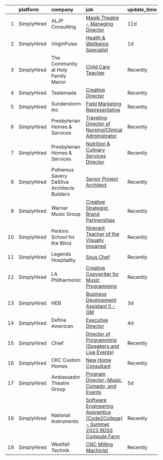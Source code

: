 

|    | platform    | company                                     | job                                                                                                                                                                                             | update_time   | location         |
|---:|:------------|:--------------------------------------------|:------------------------------------------------------------------------------------------------------------------------------------------------------------------------------------------------|:--------------|:-----------------|
|  1 | SimplyHired | ALJP Consulting                             | [Magik Theatre - Managing Director](https://www.simplyhired.com/job/uevXkPlselfSJw0TFG-SgPw2fLLv_jay4CnM3HyIY06C3HjTH9O2DA?q=creative+programming)                                              | 11d           | San Antonio, TX  |
|  2 | SimplyHired | VirginPulse                                 | [Health & Wellbeing Specialist](https://www.simplyhired.com/job/TrCZBvYnZWglUbe8x_iLOPHPQBJsjNyBFhX8zSa2-T3wNVOtyMCNHQ?q=creative+programming)                                                  | 1d            | Remote           |
|  3 | SimplyHired | The Community at Holy Family Manor          | [Child Care Teacher](https://www.simplyhired.com/job/AOKgnwsnUKzxzUfYVXB8mgrc3aVcac8tBsHuHQiPz2q84Jdsf_IX_Q?q=creative+programming)                                                             | Recently      | Pittsburgh, PA   |
|  4 | SimplyHired | Tastemade                                   | [Creative Director](https://www.simplyhired.com/job/wWimTh8cZuQ4fP7BCG8i9kT0ls0EDPCF3hHC7EeJgg6WgvWFbz-ddA?q=creative+programming)                                                              | Recently      | Remote           |
|  5 | SimplyHired | Sunderstorm Inc                             | [Field Marketing Representative](https://www.simplyhired.com/job/WPtrAWHHl7MoAsk2bFfZnjBXqLl4ULhkZo-aypFlhLPkkpYtuYvseQ?q=creative+programming)                                                 | Recently      | Eureka, CA       |
|  6 | SimplyHired | Presbyterian Homes & Services               | [Traveling Director of Nursing/Clinical Administrator](https://www.simplyhired.com/job/QYkZhl51v2GLrH2OlAlUmf_GTBecn_r9GBrYjmGigHbsrw-of8D9iQ?q=creative+programming)                           | Recently      | Roseville, MN    |
|  7 | SimplyHired | Presbyterian Homes & Services               | [Nutrition & Culinary Services Director](https://www.simplyhired.com/job/GEyGjh-yTsTuuzMbhtow2wi2vTDQE9BkRU4ZAMa7aTLL5HvVqLVisw?q=creative+programming)                                         | Recently      | Mahtomedi, MN    |
|  8 | SimplyHired | Polhemus Savery DaSilva Architects Builders | [Senior Project Architect](https://www.simplyhired.com/job/VAbcARRnRt2gInfSLjCUSYIf_xzHFBE5F94131_Q3C8cGHOBSe2D7w?q=creative+programming)                                                       | Recently      | East Harwich, MA |
|  9 | SimplyHired | Warner Music Group                          | [Creative Strategist, Brand Partnerships](https://www.simplyhired.com/job/U4FkmN5thMZWrNUt67f7oc-RWLCdfNAiNz0z0K8-7gafXL2bCzP1pA?q=creative+programming)                                        | Recently      | New York, NY     |
| 10 | SimplyHired | Perkins School for the Blind                | [Itinerant Teacher of the Visually Impaired](https://www.simplyhired.com/job/788ablg0AuYha4gFqYAs1lnf7RWsJoVot1dsa7XsiUmdR0U3KnNWBg?q=creative+programming)                                     | Recently      | Watertown, MA    |
| 11 | SimplyHired | Legends Hospitality                         | [Sous Chef](https://www.simplyhired.com/job/T6hRy6K8y6JIBBC2tNZki_nxAjeLANxWJ7l5C7JruibD96kkNbkkLg?q=creative+programming)                                                                      | Recently      | Bethel, NY       |
| 12 | SimplyHired | LA Philharmonic                             | [Creative Copywriter for Music Programming](https://www.simplyhired.com/job/5YYXrbcmvA40DjJFeQO5R2YwG_TFZCoHc6v0s0Zy5fN_7NU6O3HrPQ?q=creative+programming)                                      | Recently      | Los Angeles, CA  |
| 13 | SimplyHired | HEB                                         | [Business Development Assistant II - GM](https://www.simplyhired.com/job/VcTxek8c5qBQwjkqyLXom_ep4IEvHrqYoU_EynAPQSvdI6o6Z-zhNg?q=creative+programming)                                         | 3d            | San Antonio, TX  |
| 14 | SimplyHired | Define American                             | [Executive Director](https://www.simplyhired.com/job/oEmisvAk2A72fknfxEi3gCt06xpShe5qKjzjc8DSOp_WDT3KmF-Kdw?q=creative+programming)                                                             | 4d            | Remote           |
| 15 | SimplyHired | Chief                                       | [Director of Programming (Speakers and Live Events)](https://www.simplyhired.com/job/puesa8pqRj-xwogHPNlULkkAQ7VQsKwHhXS9rlr15YNNvEBPNyGfCg?q=creative+programming)                             | Recently      | New York, NY     |
| 16 | SimplyHired | CKC Custom Homes                            | [New Home Consultant](https://www.simplyhired.com/job/SMCH0MlrPXuvZKtid7T9X017VMSbgJTQn88wpKWDTOzF91wBbn6v2A?q=creative+programming)                                                            | Recently      | San Antonio, TX  |
| 17 | SimplyHired | Ambassador Theatre Group                    | [Program Director-Music, Comedy, and Events](https://www.simplyhired.com/job/nGZKnZm0TzQ4c7YbrHE7BGqKtBBc-Lb6Q3gaWY9hpnrDFxvwdqo5tA?q=creative+programming)                                     | 5d            | San Antonio, TX  |
| 18 | SimplyHired | National Instruments                        | [Software Engineering Apprentice (Code2College) - Summer 2023 RDSS Compute Farm](https://www.simplyhired.com/job/VrfCGoelgDjDqSiLS_oPNZ7hC1m9wLcy7KmzKWEN7YkQGzH_SD4l-Q?q=creative+programming) | Recently      | Austin, TX       |
| 19 | SimplyHired | Westfall Technik                            | [CNC Milling Machinist](https://www.simplyhired.com/job/6LdsDQjE58z2sKfTI5BNybgu0SRuJ3XJ7Zk-nQ1eTtn3pV__p2ntsQ?q=creative+programming)                                                          | Recently      | Willernie, MN    |
